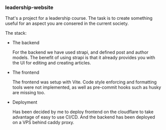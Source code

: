 ### leadership-website

That's a project for a leadership course. The task is to create something useful for an aspect you are consered in the current society.

The stack:

- The backend

  For the backend we have used strapi, and defined post and author models.
  The benefit of using strapi is that it already provides you with the UI for
  editing and creating articles.

- The frontend

  The frontend was setup with Vite. Code style enforcing and formatting tools were not implemented, as well as pre-commit hooks such as husky are missing too.

- Deployment

  Has been decided by me to deploy frontend on the cloudflare to take advantage of easy to use CI/CD.
  And the backend has been deployed on a VPS behind caddy proxy.
